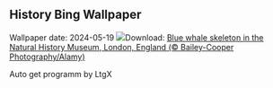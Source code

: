 ## History Bing Wallpaper
Wallpaper date: 2024-05-19
![](https://www.bing.com/th?id=OHR.MuseumWhale_EN-US2412212162_UHD.jpg&w=1000)Download: [Blue whale skeleton in the Natural History Museum, London, England (© Bailey-Cooper Photography/Alamy)](https://www.bing.com/th?id=OHR.MuseumWhale_EN-US2412212162_UHD.jpg)

Auto get programm by LtgX
